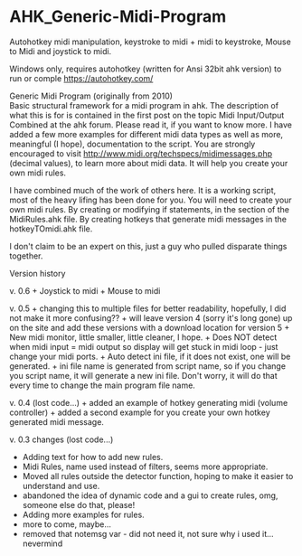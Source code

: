 # AHK_Generic-Midi-Program
Autohotkey midi manipulation, keystroke to midi + midi to keystroke, Mouse to Midi and joystick to midi.

Windows only, requires autohotkey (written for Ansi 32bit ahk version) to run or comple https://autohotkey.com/

Generic Midi Program (originally from 2010)  
  Basic structural framework for a midi program in ahk.
  The description of what this is for is contained in the first post on the topic Midi Input/Output Combined at the ahk forum.
  Please read it, if you want to know more.
  I have added a few more examples for different midi data types as well as more, meaningful (I hope), documentation to the script.
  You are strongly encouraged to visit http://www.midi.org/techspecs/midimessages.php (decimal values), to learn more 
  about midi data.  It will help you create your own midi rules.
  
  I have combined much of the work of others here.
  It is a working script, most of the heavy lifing has been done for you.
  You will need to create your own midi rules. 
  By creating or modifying if statements, in the section of the MidiRules.ahk file.
  By creating hotkeys that generate midi messages in the hotkeyTOmidi.ahk file.
  
  I don't claim to be an expert on this, just a guy who pulled disparate things together.
  
Version history 
  
 v. 0.6
    + Joystick to midi 
    + Mouse to midi
 
 v. 0.5
    + changing this to multiple files for better readability, hopefully, I did not make it more confusing??
    + will leave version 4 (sorry it's long gone) up on the site and add these versions with a download location for version 5
    + New midi monitor, little smaller, little cleaner, I hope.
	  + Does NOT detect when midi input = midi output so display will get stuck in midi loop - just change your midi ports.
    + Auto detect ini file, if it does not exist, one will be generated. 
    + ini file name is generated from script name, so if you change you script name, it will generate a new ini file. Don't worry, it will do that every time to change the main program file name.
  
    
 v. 0.4 (lost code...)
    + added an example of hotkey generating midi (volume controller)
    + added a second example for you create your own hotkey generated midi message.
    
    
  v. 0.3 changes (lost code...)
  + Adding text for how to add new rules.
  + Midi Rules, name used instead of filters, seems more appropriate.
  + Moved all rules outside the detector function, hoping to make it easier to understand and use.
  + abandoned the idea of dynamic code and a gui to create rules, omg, someone else do that, please!
  + Adding more examples for rules.
  + more to come, maybe...
  + removed that notemsg var - did not need it, not sure why i used it... nevermind
